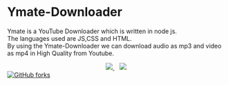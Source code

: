 # Ymate-Downloader
Ymate is a YouTube Downloader which is written in node js. <br>
The languages used are JS,CSS and HTML.<br>
By using the Ymate-Downloader we can download audio as mp3 and video as mp4 in High Quality from Youtube.
 <center><a href="https://hacktoberfest.digitalocean.com/">
            <img src="https://img.shields.io/badge/Hacktoberfest%202020-Win%20a%20T--Shirt-critical"></img>
</a>
 &nbsp; &nbsp;<img src="https://img.shields.io/badge/license-MIT-green"></img></center>
 <a href="https://img.shields.io/github/forks/harithesolo/Ymate-Downloader?style=social">
 <img alt="GitHub forks" src="https://img.shields.io/github/forks/harithesolo/Ymate-Downloader?style=social">
